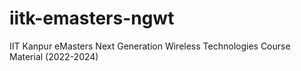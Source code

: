 # iitk-emasters-ngwt
IIT Kanpur eMasters Next Generation Wireless Technologies Course Material (2022-2024)
